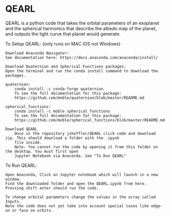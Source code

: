 # QEARL
QEARL is a python code that takes the orbital parameters of an exoplanet and the spherical harmonics that describe the albedo map of the planet, and outputs the light curve that planet would generate.

To Setup QEARL: (only runs on MAC IOS not Windows)

	Download Anaconda Navigator:
	See documentation here: https://docs.anaconda.com/anaconda/install/

	Download Quaternion and Spherical Functions packages:
	Open the terminal and run the conda install command to download the packages. 
	
	quaternion:
		conda install -c conda-forge quaternion
		To see the full documentation for this package:
		https://github.com/moble/quaternion/blob/master/README.md
	
	spherical_functions:
		conda install -c moble spherical_functions
		To see the full documentation for this package:
		https://github.com/moble/spherical_functions/blob/master/README.md

	Download QEARL
		Once in the repository jsheffler/QEARL click code and download zip. This should download a folder with the .ipynb 
		file inside.
		Note: You cannot run the code by opening it from this folder on the desktop. You must first open 
		Jupyter Notebook via Anaconda. See "To Run QEARL"

To Run QEARL:

	Open Anaconda, Click on Jupyter notebook which will launch in a new window.
	Find the downloaded folder and open the QEARL.ipynb from here. Pressing shift enter should run the code.

	To change orbital parameters change the values in the array called Inputs.
	Note the code does not yet take into account special cases like edge-on or face on orbits.
